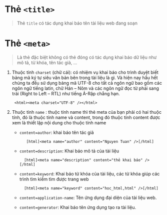 # Thẻ `<title>`
> Thẻ `title` có tác dụng khai báo tên tài liệu web đang soạn

# Thẻ `<meta>`
> Là thẻ đặc biệt không có thẻ đóng có tác dụng khai báo dữ liệu như mô tả, từ khóa, tên tác giả, ...
1. Thuộc tính `charset` (chữ cái): có nhiệm vụ khai báo cho trình duyệt biết bảng mã ký tự siêu văn bản bên trong tài liệu là gì. Và hiện nay hầu hết chúng ta đều sử dụng bảng mã UTF-8 cho tất cả ngôn ngữ bao gồm các ngôn ngữ tiếng latin, chữ Hán – Nôm và các ngôn ngữ đọc từ phải sang trái (Right to Left – RTL) như tiếng Ả-Rập chẳng hạn.

        <html><meta charset="UTF-8" /></html>

2. Thuộc tính `name` : thuộc tính name thì thẻ meta của bạn phải có hai thuộc tính, đó là thuộc tính name và content, trong đó thuộc tính content được xem là thiết lập nội dung cho thuộc tính name

   - `content=author`: khai báo tên tác giả

            [html]<meta name="author" content="Nguyen Tuan" />[/html]

    - `content=description`: Khai báo mô tả của tài liệu

            [html]<meta name="description" content="thẻ khai báo" />[/html]

    - `content=keyword`: Khai báo từ khóa của tài liệu, các từ khóa giúp các trình tìm kiếm tìm được trang web

            [html]<meta name="keyword" content="hoc_html,html" />[/html]

    - `content=application-name`: Tên ứng dụng đại diện của tài liệu web.

    - `content=generator`: Khai báo tên ứng dụng tạo ra tài liệu.